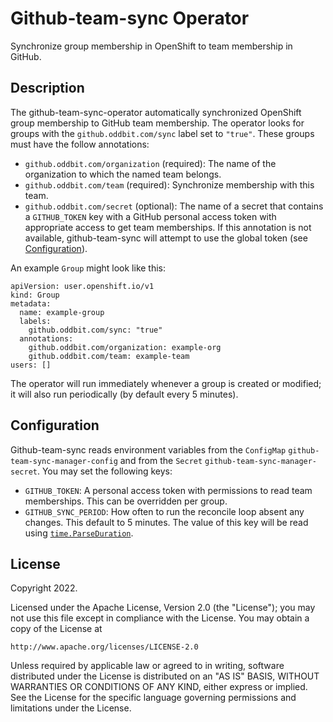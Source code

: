 # Github-team-sync Operator

Synchronize group membership in OpenShift to team membership in GitHub.

## Description

The github-team-sync-operator automatically synchronized OpenShift group membership to GitHub team membership. The operator looks for groups with the `github.oddbit.com/sync` label set to `"true"`. These groups must have the follow annotations:

- `github.oddbit.com/organization` (required): The name of the organization to which the named team belongs.
- `github.oddbit.com/team` (required): Synchronize membership with this team.
- `github.oddbit.com/secret` (optional): The name of a secret that contains a `GITHUB_TOKEN` key with a GitHub personal access token with appropriate access to get team memberships. If this annotation is not available, github-team-sync will attempt to use the global token (see [Configuration](#configuration)).

An example `Group` might look like this:

```
apiVersion: user.openshift.io/v1
kind: Group
metadata:
  name: example-group
  labels:
    github.oddbit.com/sync: "true"
  annotations:
    github.oddbit.com/organization: example-org
    github.oddbit.com/team: example-team
users: []
```

The operator will run immediately whenever a group is created or modified; it will also run periodically (by default every 5 minutes).

## Configuration

Github-team-sync reads environment variables from the `ConfigMap` `github-team-sync-manager-config` and from the `Secret` `github-team-sync-manager-secret`. You may set the following keys:

- `GITHUB_TOKEN`: A personal access token with permissions to read team memberships. This can be overridden per group.
- `GITHUB_SYNC_PERIOD`: How often to run the reconcile loop absent any changes. This default to 5 minutes. The value of this key will be read using [`time.ParseDuration`](https://pkg.go.dev/time#ParseDuration).

## License

Copyright 2022.

Licensed under the Apache License, Version 2.0 (the "License");
you may not use this file except in compliance with the License.
You may obtain a copy of the License at

    http://www.apache.org/licenses/LICENSE-2.0

Unless required by applicable law or agreed to in writing, software
distributed under the License is distributed on an "AS IS" BASIS,
WITHOUT WARRANTIES OR CONDITIONS OF ANY KIND, either express or implied.
See the License for the specific language governing permissions and
limitations under the License.
